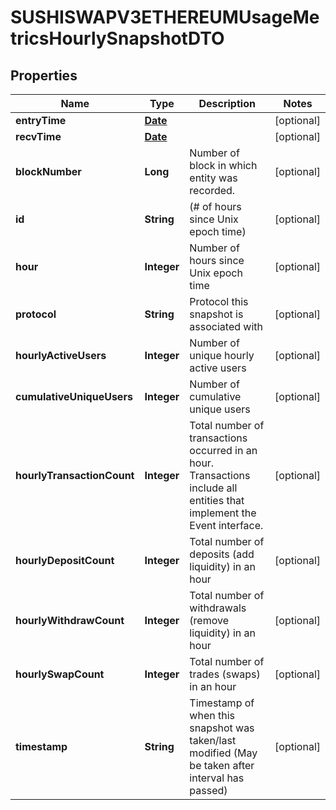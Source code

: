 

# SUSHISWAPV3ETHEREUMUsageMetricsHourlySnapshotDTO

## Properties

Name | Type | Description | Notes
------------ | ------------- | ------------- | -------------
**entryTime** | [**Date**](Date.md) |  |  [optional]
**recvTime** | [**Date**](Date.md) |  |  [optional]
**blockNumber** | **Long** | Number of block in which entity was recorded. |  [optional]
**id** | **String** | (# of hours since Unix epoch time) |  [optional]
**hour** | **Integer** | Number of hours since Unix epoch time |  [optional]
**protocol** | **String** | Protocol this snapshot is associated with |  [optional]
**hourlyActiveUsers** | **Integer** | Number of unique hourly active users |  [optional]
**cumulativeUniqueUsers** | **Integer** | Number of cumulative unique users |  [optional]
**hourlyTransactionCount** | **Integer** | Total number of transactions occurred in an hour. Transactions include all entities that implement the Event interface. |  [optional]
**hourlyDepositCount** | **Integer** | Total number of deposits (add liquidity) in an hour |  [optional]
**hourlyWithdrawCount** | **Integer** | Total number of withdrawals (remove liquidity) in an hour |  [optional]
**hourlySwapCount** | **Integer** | Total number of trades (swaps) in an hour |  [optional]
**timestamp** | **String** | Timestamp of when this snapshot was taken/last modified (May be taken after interval has passed) |  [optional]




